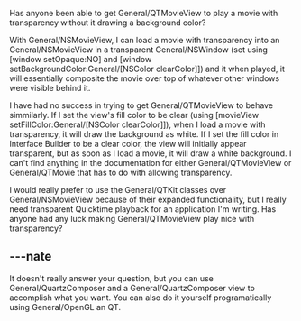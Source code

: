 

Has anyone been able to get General/QTMovieView to play a movie with transparency without it drawing a background color?

With General/NSMovieView, I can load a movie with transparency into an General/NSMovieView in a transparent General/NSWindow (set using [window setOpaque:NO] and [window setBackgroundColor:General/[NSColor clearColor]]) and it when played, it will essentially composite the movie over top of whatever other windows were visible behind it.

I have had no success in trying to get General/QTMovieView to behave simmilarly. If I set the view's fill color to be clear (using [movieView setFillColor:General/[NSColor clearColor]]), when I load a movie with transparency, it will draw the background as white. If I set the fill color in Interface Builder to be a clear color, the view will initially appear transparent, but as soon as I load a movie, it will draw a white background. I can't find anything in the documentation for either General/QTMovieView or General/QTMovie that has to do with allowing transparency. 

I would really prefer to use the General/QTKit classes over General/NSMovieView because of their expanded functionality, but I really need transparent Quicktime playback for an application I'm writing. Has anyone had any luck making General/QTMovieView play nice with transparency?

---nate
----
It doesn't really answer your question, but you can use General/QuartzComposer and a General/QuartzComposer view to accomplish what you want.  You can also do it yourself programatically using General/OpenGL an QT.